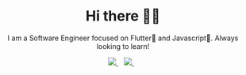 <h1 align='center'>Hi there 👋🏾 </h1>

<p align='center'>I am a Software Engineer focused on Flutter💙 and Javascript💛. Always looking to learn! </p>


<p align='center'>
<a href="mailto:m.elshaari93@gmail.com">
  <img src="https://img.shields.io/badge/email me-%23D14836.svg?&style=for-the-badge&logo=gmail&logoColor=white" />
</a>&nbsp;&nbsp;
<a href="https://www.linkedin.com/in/mohammad-magdi-956820278/">
  <img src="https://img.shields.io/badge/linkedin-%230077B5.svg?&style=for-the-badge&logo=linkedin&logoColor=white" />
</a>&nbsp;&nbsp;
<!-- <a href="http://wa.me/201222354660?text=Hello Hamadi">
  <img src="https://img.shields.io/badge/whatsapp-%34B7F1.svg?&style=for-the-badge&logo=whatsapp&logoColor=white" />
</a>&nbsp;&nbsp; -->
</p>
